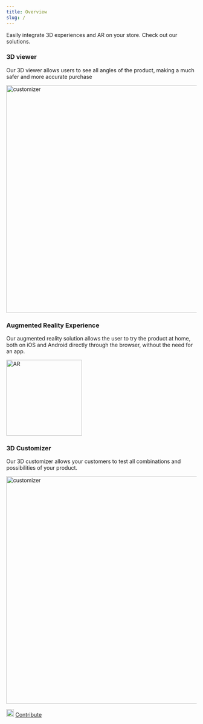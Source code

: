 ```yaml
---
title: Overview
slug: /
---
```


Easily integrate 3D experiences and AR on your store. Check out our solutions.

### 3D viewer

Our 3D viewer allows users to see all angles of the product, making a much safer and more accurate purchase

<div>
  <p float="left">
    <img src="https://storage.googleapis.com/r2u-sdk-bucket/documentation/product-3d-desktop.gif" title="customizer" width="600"/>
  </p>
</div>

### Augmented Reality Experience

Our augmented reality solution allows the user to try the product at home, both on iOS and Android directly through the browser, without the need for an app.

<div>
  <p float="left">
    <img src="https://storage.googleapis.com/r2u-sdk-bucket/documentation/product-ar.gif" title="AR" width="200"/>
  </p>
</div>

### 3D Customizer

Our 3D customizer allows your customers to test all combinations and possibilities of your product.

<div>
  <p float="left">
    <img src="https://storage.googleapis.com/r2u-sdk-bucket/documentation/customizer.gif" title="customizer" width="600"/>
  </p>
</div>

<div>
  <img src="https://storage.googleapis.com/r2u-sdk-bucket/documentation/github.png" width="20"/>
  <a href="https://github.com/r2u-io/documentation" title="customizer" width="600">Contribute</a>
</div>